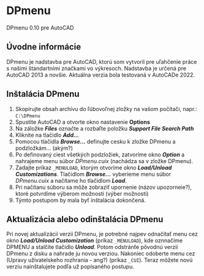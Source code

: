 # DPmenu
DPmenu 0.10 pre AutoCAD

## Úvodne informácie
DPmenu je nadstavba pre AutoCAD, ktorú som vytvoril pre uľahčenie práce s našími štandartními značkami vo výkresoch. Nadstavba je určená pre AutoCAD 2013 a novšie. Aktuálna verzia bola testovaná v AutoCADe 2022.

## Inštalácia DPmenu
1. Skopírujte obsah archívu do ľúbovoľnej zložky na vašom počítači, napr.: `C:\DPmenu`
2. Spustite AutoCAD a otvorte okno nastavenie **Options**
3. Na záložke ***Files*** označte a rozbaľte položku ***Support File Search Path***
4. Kliknite na tlačidlo ***Add...***
5. Pomocou tlačidla ***Browse...*** definujte cesku k zložke DPmenu a podzložkám... (akým?)
6. Po definovaný ciest všetkých podzložiek, zatvoríme okno ***Option*** a nahrajeme menu súbor *DPmenu.cuix* (nachádza sa v zložke DPmenu).
7. Zadajte príkaz `_MENULOAD`, ktorým otvoríme okno ***Load/Unload Customizations***. Tlačidlom ***Browse...*** vyberieme menu súbor *DPmenu.cuix* a načítame ho tlačidlom ***Load***.
8. Pri načítanu súboru sa môže zobraziť upornenie (názov upozorneie?), ktoré potvrdíme výberom možnosti (výber možnosti)
9. Týmto postupom by mala byť inštalácia dokončená.

## Aktualizácia alebo odinštalácia DPmenu
Pri novej aktualizácii verzii DPmenu, je potrebné najpev odnačítať menu cez okno ***Load/Unload Customization*** (príkaz `_MENULOAD`), kde oznnačíme DPMENU a stalčíte tlačidlo ***Unload***. Potom odstránťe pôvodnú verzii DPmenu z disku a nahrade ju novou verziou. Nakoniec odoberte menu cez (Upravy uživatelskeho rozhrania - ang?) (príkaz `_CUI`). Teraz môžete novú verziu nainštalujete podľa už popísaného postupu.